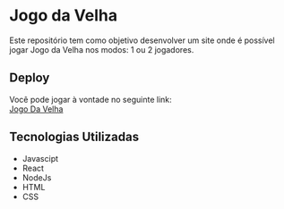 # Jogo da Velha

Este repositório tem como objetivo desenvolver um site onde é possível jogar Jogo da Velha nos modos: 1 ou 2 jogadores.

## Deploy

Você pode jogar à vontade no seguinte link:
<br>
[Jogo Da Velha](https://jogo-da-velha-diproj.vercel.app/)

## Tecnologias Utilizadas

- Javascipt
- React
- NodeJs
- HTML
- CSS
